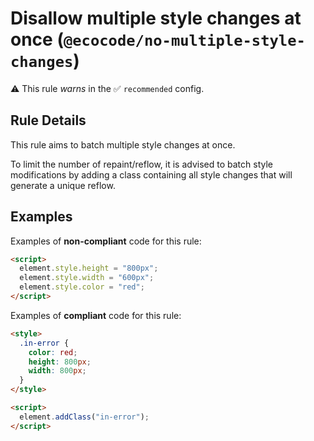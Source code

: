 # Disallow multiple style changes at once (`@ecocode/no-multiple-style-changes`)

⚠️ This rule _warns_ in the ✅ `recommended` config.

<!-- end auto-generated rule header -->

## Rule Details

This rule aims to batch multiple style changes at once.

To limit the number of repaint/reflow, it is advised to batch style modifications by adding a
class containing all style changes that will generate a unique reflow.

## Examples

Examples of **non-compliant** code for this rule:

```html
<script>
  element.style.height = "800px";
  element.style.width = "600px";
  element.style.color = "red";
</script>
```

Examples of **compliant** code for this rule:

```html
<style>
  .in-error {
    color: red;
    height: 800px;
    width: 800px;
  }
</style>

<script>
  element.addClass("in-error");
</script>
```
